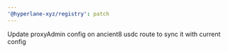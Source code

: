 ```yaml
---
'@hyperlane-xyz/registry': patch
---
```


Update proxyAdmin config on ancient8 usdc route to sync it with current config
